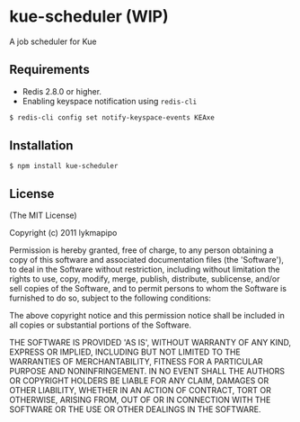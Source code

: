 kue-scheduler (WIP)
=====================
A job scheduler for Kue

## Requirements
- Redis 2.8.0 or higher.
- Enabling keyspace notification using `redis-cli`
```sh
$ redis-cli config set notify-keyspace-events KEAxe
```

## Installation

```
$ npm install kue-scheduler
```

## License 

(The MIT License)

Copyright (c) 2011 lykmapipo

Permission is hereby granted, free of charge, to any person obtaining
a copy of this software and associated documentation files (the
'Software'), to deal in the Software without restriction, including
without limitation the rights to use, copy, modify, merge, publish,
distribute, sublicense, and/or sell copies of the Software, and to
permit persons to whom the Software is furnished to do so, subject to
the following conditions:

The above copyright notice and this permission notice shall be
included in all copies or substantial portions of the Software.

THE SOFTWARE IS PROVIDED 'AS IS', WITHOUT WARRANTY OF ANY KIND,
EXPRESS OR IMPLIED, INCLUDING BUT NOT LIMITED TO THE WARRANTIES OF
MERCHANTABILITY, FITNESS FOR A PARTICULAR PURPOSE AND NONINFRINGEMENT.
IN NO EVENT SHALL THE AUTHORS OR COPYRIGHT HOLDERS BE LIABLE FOR ANY
CLAIM, DAMAGES OR OTHER LIABILITY, WHETHER IN AN ACTION OF CONTRACT,
TORT OR OTHERWISE, ARISING FROM, OUT OF OR IN CONNECTION WITH THE
SOFTWARE OR THE USE OR OTHER DEALINGS IN THE SOFTWARE.
